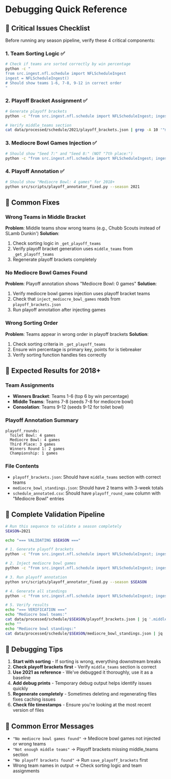# Debugging Quick Reference

## 🚨 Critical Issues Checklist

Before running any season pipeline, verify these 4 critical components:

### 1. Team Sorting Logic ✅
```bash
# Check if teams are sorted correctly by win percentage
python -c "
from src.ingest.nfl.schedule import NFLScheduleIngest
ingest = NFLScheduleIngest()
# Should show teams 1-6, 7-8, 9-12 in correct order
"
```

### 2. Playoff Bracket Assignment ✅
```bash
# Generate playoff brackets
python -c "from src.ingest.nfl.schedule import NFLScheduleIngest; ingest = NFLScheduleIngest(); ingest.save_playoff_brackets(2021)"

# Verify middle_teams section
cat data/processed/schedule/2021/playoff_brackets.json | grep -A 10 '"middle_teams"'
```

### 3. Mediocre Bowl Games Injection ✅
```bash
# Should show "Seed 7:" and "Seed 8:" (NOT "7th place:")
python -c "from src.ingest.nfl.schedule import NFLScheduleIngest; ingest = NFLScheduleIngest(); ingest.inject_mediocre_bowl_games(2021)"
```

### 4. Playoff Annotation ✅
```bash
# Should show "Mediocre Bowl: 4 games" for 2018+
python src/scripts/playoff_annotator_fixed.py --season 2021
```

## 🔧 Common Fixes

### Wrong Teams in Middle Bracket
**Problem**: Middle teams show wrong teams (e.g., Chubb Scouts instead of SLamb Dunkin')
**Solution**: 
1. Check sorting logic in `_get_playoff_teams`
2. Verify playoff bracket generation uses `middle_teams` from `_get_playoff_teams`
3. Regenerate playoff brackets completely

### No Mediocre Bowl Games Found
**Problem**: Playoff annotation shows "Mediocre Bowl: 0 games"
**Solution**:
1. Verify mediocre bowl games injection uses playoff bracket teams
2. Check that `inject_mediocre_bowl_games` reads from `playoff_brackets.json`
3. Run playoff annotation after injecting games

### Wrong Sorting Order
**Problem**: Teams appear in wrong order in playoff brackets
**Solution**:
1. Check sorting criteria in `_get_playoff_teams`
2. Ensure win percentage is primary key, points for is tiebreaker
3. Verify sorting function handles ties correctly

## 🎯 Expected Results for 2018+

### Team Assignments
- **Winners Bracket**: Teams 1-6 (top 6 by win percentage)
- **Middle Teams**: Teams 7-8 (seeds 7-8 for mediocre bowl)
- **Consolation**: Teams 9-12 (seeds 9-12 for toilet bowl)

### Playoff Annotation Summary
```
playoff_rounds:
  Toilet Bowl: 4 games
  Mediocre Bowl: 4 games
  Third Place: 3 games
  Winners Round 1: 2 games
  Championship: 1 games
```

### File Contents
- `playoff_brackets.json`: Should have `middle_teams` section with correct teams
- `mediocre_bowl_standings.json`: Should have 2 teams with 3-week totals
- `schedule_annotated.csv`: Should have `playoff_round_name` column with "Mediocre Bowl" entries

## 🚀 Complete Validation Pipeline

```bash
# Run this sequence to validate a season completely
SEASON=2021

echo "=== VALIDATING $SEASON ==="

# 1. Generate playoff brackets
python -c "from src.ingest.nfl.schedule import NFLScheduleIngest; ingest = NFLScheduleIngest(); ingest.save_playoff_brackets($SEASON)"

# 2. Inject mediocre bowl games
python -c "from src.ingest.nfl.schedule import NFLScheduleIngest; ingest = NFLScheduleIngest(); ingest.inject_mediocre_bowl_games($SEASON)"

# 3. Run playoff annotation
python src/scripts/playoff_annotator_fixed.py --season $SEASON

# 4. Generate all standings
python -c "from src.ingest.nfl.schedule import NFLScheduleIngest; ingest = NFLScheduleIngest(); ingest.save_all_standings($SEASON)"

# 5. Verify results
echo "=== VERIFICATION ==="
echo "Mediocre bowl teams:"
cat data/processed/schedule/$SEASON/playoff_brackets.json | jq '.middle_teams[].team_name'
echo ""
echo "Mediocre bowl standings:"
cat data/processed/schedule/$SEASON/mediocre_bowl_standings.json | jq '.[].team_name'
```

## 📝 Debugging Tips

1. **Start with sorting** - If sorting is wrong, everything downstream breaks
2. **Check playoff brackets first** - Verify `middle_teams` section is correct
3. **Use 2021 as reference** - We've debugged it thoroughly, use it as a baseline
4. **Add debug prints** - Temporary debug output helps identify issues quickly
5. **Regenerate completely** - Sometimes deleting and regenerating files fixes caching issues
6. **Check file timestamps** - Ensure you're looking at the most recent version of files

## 🐛 Common Error Messages

- `"No mediocre bowl games found"` → Mediocre bowl games not injected or wrong teams
- `"Not enough middle teams"` → Playoff brackets missing middle_teams section
- `"No playoff brackets found"` → Run `save_playoff_brackets` first
- Wrong team names in output → Check sorting logic and team assignments 